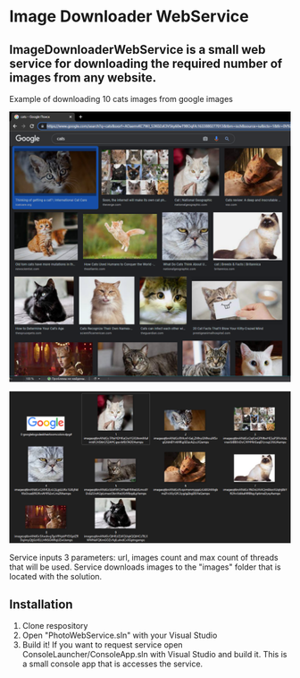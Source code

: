 # Image Downloader WebService
## ImageDownloaderWebService is a small web service for downloading the required number of images from any website.
Example of downloading 10 cats images from google images

![web site](google_cats.png)


![result](downloaded_cats.png)

Service inputs 3 parameters: url, images count and max count of threads that will be used. Service downloads images to the "images" folder that is located with the solution.
## Installation
1. Clone respository
2. Open "PhotoWebService.sln" with your Visual Studio
3. Build it!
If you want to request service open ConsoleLauncher/ConsoleApp.sln with Visual Studio and build it. This is a small console app that is accesses the service.
